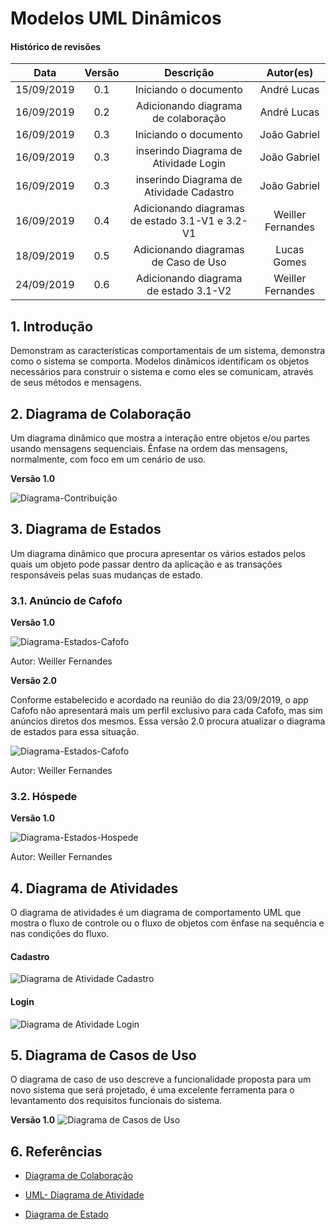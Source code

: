 # Modelos UML Dinâmicos

#### Histórico de revisões
|    Data    | Versão |       Descrição       |    Autor(es)     |
| :--------: | :----: | :-------------------: | :--------------: |
| 15/09/2019 |  0.1   | Iniciando o documento | André Lucas |
| 16/09/2019 |  0.2   | Adicionando diagrama de colaboração | André Lucas |
| 16/09/2019 |  0.3   | Iniciando o documento | João Gabriel |
| 16/09/2019 |  0.3   | inserindo Diagrama de Atividade Login | João Gabriel |
| 16/09/2019 |  0.3   | inserindo Diagrama de Atividade Cadastro | João Gabriel |
| 16/09/2019 |  0.4   | Adicionando diagramas de estado 3.1-V1 e 3.2-V1 | Weiller Fernandes |
| 18/09/2019 |  0.5   | Adicionando diagramas de Caso de Uso | Lucas Gomes |
| 24/09/2019 | 0.6    | Adicionando diagrama de estado 3.1-V2 | Weiller Fernandes |

## 1. Introdução

Demonstram as características comportamentais de um sistema, demonstra como o sistema se comporta. Modelos dinâmicos identificam os objetos necessários para construir o sistema e como eles se comunicam, através de seus métodos e mensagens.

## 2. Diagrama de Colaboração

Um diagrama dinâmico que mostra a interação entre objetos e/ou partes usando mensagens sequenciais. Ênfase na ordem das mensagens, normalmente, com foco em um cenário de uso.

**Versão 1.0**

![Diagrama-Contribuição](img/diagrama_colaboracao.png)

## 3. Diagrama de Estados

Um diagrama dinâmico que procura apresentar os vários estados pelos quais um objeto pode passar dentro da aplicação e as transações responsáveis pelas suas mudanças de estado.

### 3.1. Anúncio de Cafofo

**Versão 1.0**

![Diagrama-Estados-Cafofo](img/diagrama_estados_cafofo_V1.png)

Autor: Weiller Fernandes

**Versão 2.0**

Conforme estabelecido e acordado na reunião do dia 23/09/2019, o app Cafofo não apresentará mais um perfil exclusivo para cada Cafofo, mas sim anúncios diretos dos mesmos. Essa versão 2.0 procura atualizar o diagrama de estados para essa situação.

![Diagrama-Estados-Cafofo](img/diagrama_estados_cafofo_V2.png)

Autor: Weiller Fernandes

### 3.2. Hóspede

**Versão 1.0**

![Diagrama-Estados-Hospede](img/diagrama_estados_hospede_V1.png)

Autor: Weiller Fernandes

## 4. Diagrama de Atividades
O diagrama de atividades é um diagrama de comportamento UML que mostra o fluxo de controle ou o fluxo de objetos com ênfase na sequência e nas condições do fluxo.

#### Cadastro

![Diagrama de Atividade Cadastro](img/Diagrama_atividade_Cadastro.png)


#### Login
![Diagrama de Atividade Login](img/diagrama_atividade_loggin.png)

## 5. Diagrama de Casos de Uso
O diagrama de caso de uso descreve a funcionalidade proposta para um novo sistema que será projetado, é uma excelente ferramenta para o levantamento dos requisitos funcionais do sistema.

**Versão 1.0**
![Diagrama de Casos de Uso](img/diagrama_caso_de_uso.jpg)

## 6. Referências

- [Diagrama de Colaboração](https://www.uml-diagrams.org/communication-diagrams.html)


- [UML- Diagrama de Atividade](https://www.uml-diagrams.org/activity-diagrams.html)

- [Diagrama de Estado](http://www.dsc.ufcg.edu.br/~jacques/cursos/map/html/uml/diagramas/estado/diag_estados.htm)
